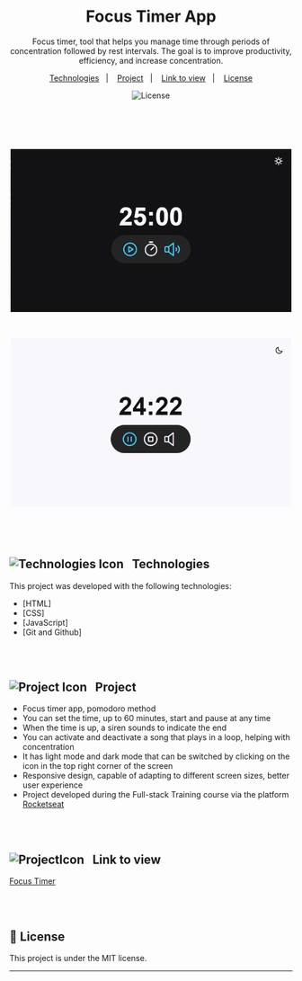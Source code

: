 <h1 align="center"> Focus Timer App </h1>

<p align="center">
Focus timer, tool that helps you manage time through periods of concentration followed by rest intervals. The goal is to improve productivity, efficiency, and increase concentration.
</p>

<p align="center">
  <a href="#Technologies">Technologies</a>&nbsp;&nbsp;&nbsp;|&nbsp;&nbsp;&nbsp;
  <a href="#Project">Project</a>&nbsp;&nbsp;&nbsp;|&nbsp;&nbsp;&nbsp;
  <a href="#Link-to-view">Link to view</a>&nbsp;&nbsp;&nbsp;|&nbsp;&nbsp;&nbsp;
  <a href="#memo-license">License</a>
</p>
<p align="center">
  <img alt="License" src="https://img.shields.io/static/v1?label=license&message=MIT&color=49AA26&labelColor=000000">
</p>

<br><br>
<h1 align="center">
  <img alt="Focus Timer Project Dark Mode" src="./assets/FocusTimerBanner.png" width="500"/>
</h1>

<h1 align="center">
  <img alt="Focus Timer Project Light Mode" src="./assets/FocusTimerBanner2.png" width="500"/>
</h1>

<br><br>
<h2 align="left" id="Technologies"> <img src=https://github.com/user-attachments/assets/aff6a111-103c-4037-a044-c9f9c10691cc alt="Technologies Icon" style="width:26px;">&nbsp;&nbsp; Technologies </h2>

This project was developed with the following technologies:
- [HTML]
- [CSS]
- [JavaScript]
- [Git and Github]

<br><br>
<h2 align="left" id="Project"> <img src=https://github.com/user-attachments/assets/7ac4a526-7c35-4f2d-a851-413c7f515e2c alt="Project Icon" style="width:28px;">&nbsp;&nbsp; Project </h2>

  - Focus timer app, pomodoro method </br>
  - You can set the time, up to 60 minutes, start and pause at any time </br>
  - When the time is up, a siren sounds to indicate the end </br>
  - You can activate and deactivate a song that plays in a loop, helping with concentration </br>
  - It has light mode and dark mode that can be switched by clicking on the icon in the top right corner of the screen </br>
  - Responsive design, capable of adapting to different screen sizes, better user experience </br>
  - Project developed during the Full-stack Training course via the platform [Rocketseat](https://app.rocketseat.com.br) </br>

<br><br>
<h2 align="left" id="Link-to-view"> <img src=https://github.com/user-attachments/assets/01c56b54-2205-4397-8f3a-ee4474e317ff alt="ProjectIcon" style="width:26px;">&nbsp;&nbsp;   Link to view </h2>

[Focus Timer](https://lucasfernandesm.github.io/Focus-Timer-App/)

<br><br>
## :memo: License

This project is under the MIT license.

---

